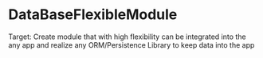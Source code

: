 # DataBaseFlexibleModule
Target: Create module that with high flexibility can be integrated into the any app and realize any ORM/Persistence Library to keep data into the app

